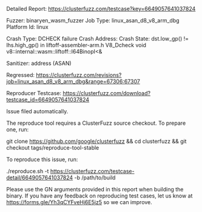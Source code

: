 Detailed Report: https://clusterfuzz.com/testcase?key=6649057641037824

Fuzzer: binaryen_wasm_fuzzer
Job Type: linux_asan_d8_v8_arm_dbg
Platform Id: linux

Crash Type: DCHECK failure
Crash Address: 
Crash State:
  dst.low_gp() != lhs.high_gp() in liftoff-assembler-arm.h
  V8_Dcheck
  void v8::internal::wasm::liftoff::I64BinopI<&
  
Sanitizer: address (ASAN)

Regressed: https://clusterfuzz.com/revisions?job=linux_asan_d8_v8_arm_dbg&range=67306:67307

Reproducer Testcase: https://clusterfuzz.com/download?testcase_id=6649057641037824

Issue filed automatically.

The reproduce tool requires a ClusterFuzz source checkout. To prepare one, run:

git clone https://github.com/google/clusterfuzz && cd clusterfuzz && git checkout tags/reproduce-tool-stable

To reproduce this issue, run:

./reproduce.sh -t https://clusterfuzz.com/testcase-detail/6649057641037824 -b /path/to/build

Please use the GN arguments provided in this report when building the binary. If you have any feedback on reproducing test cases, let us know at https://forms.gle/Yh3qCYFveHj6E5jz5 so we can improve.

